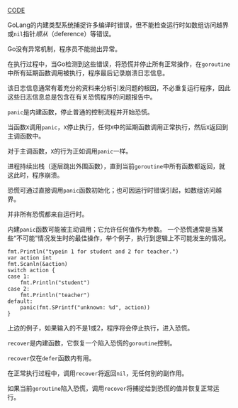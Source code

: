 [CODE](../src/syntax/panic-and-recover.go)

GoLang的内建类型系统捕捉许多编译时错误，但不能检查运行时如数组访问越界或`nil`指针*顺从*（deference）等错误。

Go没有异常机制，程序员不能抛出异常。

在执行过程中，当Go检测到这些错误，将恐慌并停止所有正常操作，在`goroutine`中所有延期函数调用被执行，程序最后记录崩溃日志信息。

该日志信息通常有着充分的资料来分析引发问题的根因，不必重复运行程序，因此这些日志信息总是包含在有关恐慌程序的问题报告中。

`panic`是内建函数，停止普通的控制流程并开始恐慌。

当函数`X`调用`panic`，`X`停止执行，任何`X`中的延期函数调用正常执行，然后`X`返回到主调函数中。

对于主调函数，`X`的行为正如调用`panic`一样。

进程持续出栈（逐层跳出外围函数），直到当前`goroutine`中所有函数都返回，就这此时，程序崩溃。

恐慌可通过直接调用`panic`函数初始化；也可因运行时错误引起，如数组访问越界。

并非所有恐慌都来自运行时。

内建`panic`函数可能被主动调用；它允许任何值作为参数。
一个恐慌通常是当某些“不可能”情况发生时的最佳操作，举个例子，执行到逻辑上不可能发生的情况。

```
fmt.Println("typein 1 for student and 2 for teacher.")
var action int
fmt.Scanln(&action)
switch action {
case 1:
    fmt.Println("student")
case 2:
    fmt.Println("teacher")
default:
    panic(fmt.SPrintf("unknown: %d", action))
}
```

上边的例子，如果输入的不是1或2，程序将会停止执行，进入恐慌。

`recover`是内建函数，它恢复一个陷入恐慌的`goroutine`控制。

`recover`仅在`defer`函数内有用。

在正常执行过程中，调用`recover`将返回`nil`，无任何别的副作用。

如果当前`goroutine`陷入恐慌，调用`recover`将捕捉给到恐慌的值并恢复正常运行。